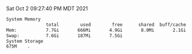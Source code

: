 Sat Oct  2 09:27:40 PM MDT 2021
```bash
System Memory
               total        used        free      shared  buff/cache   available
Mem:           7.7Gi       666Mi       4.9Gi       8.0Mi       2.1Gi       6.7Gi
Swap:          7.6Gi       187Mi       7.5Gi
System Storage
675M	.
```
